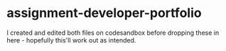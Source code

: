# assignment-developer-portfolio 
I created and edited both files on codesandbox before dropping these in here - hopefully this'll work out as intended. 

